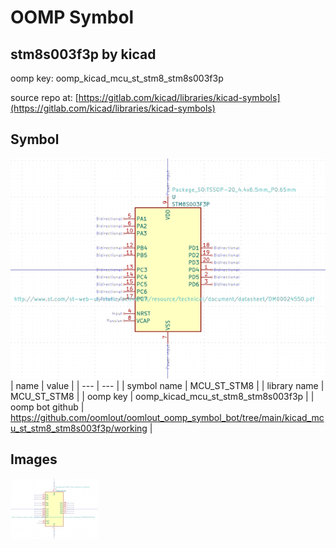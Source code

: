 # OOMP Symbol  
## stm8s003f3p  by kicad  
  
oomp key: oomp_kicad_mcu_st_stm8_stm8s003f3p  
  
source repo at: [https://gitlab.com/kicad/libraries/kicad-symbols](https://gitlab.com/kicad/libraries/kicad-symbols)  
## Symbol  
  
[![working.png](working_600.png)](working.png)  
| name | value | 
| --- | --- | 
| symbol name | MCU_ST_STM8 | 
| library name | MCU_ST_STM8 | 
| oomp key | oomp_kicad_mcu_st_stm8_stm8s003f3p | 
| oomp bot github | https://github.com/oomlout/oomlout_oomp_symbol_bot/tree/main/kicad_mcu_st_stm8_stm8s003f3p/working | 
## Images  
  
[![working.png](working_140.png)](working.png)  
